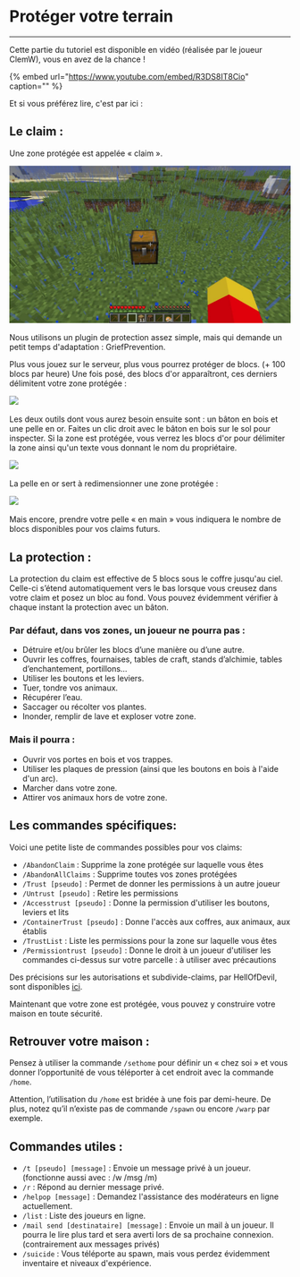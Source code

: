 # Protéger votre terrain

-----

Cette partie du tutoriel est disponible en vidéo \(réalisée par le joueur ClemW\), vous en avez de la chance !

{% embed url="https://www.youtube.com/embed/R3DS8IT8Cio" caption="" %}

Et si vous préférez lire, c'est par ici :

## Le claim :

Une zone protégée est appelée « claim ».

![](../.vuepress/assets/claim1.jpg)

Nous utilisons un plugin de protection assez simple, mais qui demande un petit temps d'adaptation : GriefPrevention.

Plus vous jouez sur le serveur, plus vous pourrez protéger de blocs. \(+ 100 blocs par heure\) Une fois posé, des blocs d'or apparaîtront, ces derniers délimitent votre zone protégée :

![](https://play-mc.fr/img/guide/claim2.jpg)

Les deux outils dont vous aurez besoin ensuite sont : un bâton en bois et une pelle en or. Faites un clic droit avec le bâton en bois sur le sol pour inspecter. Si la zone est protégée, vous verrez les blocs d'or pour délimiter la zone ainsi qu'un texte vous donnant le nom du propriétaire.

![](https://play-mc.fr/img/guide/claim3.jpg)

La pelle en or sert à redimensionner une zone protégée :

![](https://play-mc.fr/img/guide/claim4.jpg)

Mais encore, prendre votre pelle « en main » vous indiquera le nombre de blocs disponibles pour vos claims futurs.

## La protection :

La protection du claim est effective de 5 blocs sous le coffre jusqu'au ciel. Celle-ci s’étend automatiquement vers le bas lorsque vous creusez dans votre claim et posez un bloc au fond. Vous pouvez évidemment vérifier à chaque instant la protection avec un bâton.

### Par défaut, dans vos zones, un joueur ne pourra pas :

* Détruire et/ou brûler les blocs d’une manière ou d’une autre.
* Ouvrir les coffres, fournaises, tables de craft, stands d’alchimie, tables d’enchantement, portillons…
* Utiliser les boutons et les leviers.
* Tuer, tondre vos animaux.
* Récupérer l’eau.
* Saccager ou récolter vos plantes.
* Inonder, remplir de lave et exploser votre zone.

### Mais il pourra :

* Ouvrir vos portes en bois et vos trappes.
* Utiliser les plaques de pression \(ainsi que les boutons en bois à l'aide d'un arc\).
* Marcher dans votre zone.
* Attirer vos animaux hors de votre zone.

## Les commandes spécifiques:

Voici une petite liste de commandes possibles pour vos claims:

* `/AbandonClaim` : Supprime la zone protégée sur laquelle vous êtes 
* `/AbandonAllClaims` : Supprime toutes vos zones protégées 
* `/Trust [pseudo]` : Permet de donner les permissions à un autre joueur 
* `/Untrust [pseudo]` : Retire les permissions 
* `/Accesstrust [pseudo]` : Donne la permission d'utiliser les boutons, leviers et lits 
* `/ContainerTrust [pseudo]` : Donne l'accès aux coffres, aux animaux, aux établis 
* `/TrustList` : Liste les permissions pour la zone sur laquelle vous êtes 
* `/Permissiontrust [pseudo]` : Donne le droit à un joueur d'utiliser les commandes ci-dessus sur votre parcelle : à utiliser avec précautions

Des précisions sur les autorisations et subdivide-claims, par HellOfDevil, sont disponibles [ici](https://play-mc.fr/forum/d/147-digressions-sur-les-claims-et-sous-claims).

Maintenant que votre zone est protégée, vous pouvez y construire votre maison en toute sécurité.

## Retrouver votre maison :

Pensez à utiliser la commande `/sethome` pour définir un « chez soi » et vous donner l’opportunité de vous téléporter à cet endroit avec la commande `/home`.

Attention, l’utilisation du `/home` est bridée à une fois par demi-heure. De plus, notez qu’il n’existe pas de commande `/spawn` ou encore `/warp` par exemple.

## Commandes utiles :

* `/t [pseudo] [message]` : Envoie un message privé à un joueur. \(fonctionne aussi avec : /w /msg /m\) 
* `/r` : Répond au dernier message privé. 
* `/helpop [message]` : Demandez l'assistance des modérateurs en ligne actuellement. 
* `/list` : Liste des joueurs en ligne. 
* `/mail send [destinataire] [message]` : Envoie un mail à un joueur. Il pourra le lire plus tard et sera averti lors de sa prochaine connexion. \(contrairement aux messages privés\) 
* `/suicide` : Vous téléporte au spawn, mais vous perdez évidemment inventaire et niveaux d'expérience.

